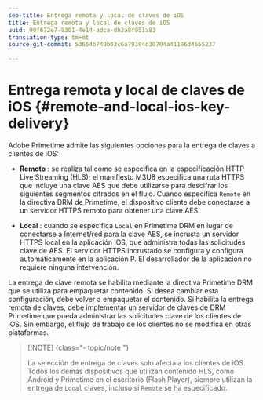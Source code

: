 ```yaml
---
seo-title: Entrega remota y local de claves de iOS
title: Entrega remota y local de claves de iOS
uuid: 90f672e7-9301-4e14-adca-db2a8f951a83
translation-type: tm+mt
source-git-commit: 53654b740b03c6a79394d30704a41186d4655237

---
```



# Entrega remota y local de claves de iOS {#remote-and-local-ios-key-delivery}

Adobe Primetime admite las siguientes opciones para la entrega de claves a clientes de iOS:

* **Remoto** : se realiza tal como se especifica en la especificación HTTP Live Streaming (HLS); el manifiesto M3U8 especifica una ruta HTTPS que incluye una clave AES que debe utilizarse para descifrar los siguientes segmentos cifrados en el flujo. Cuando especifica `Remote` en la directiva DRM de Primetime, el dispositivo cliente debe conectarse a un servidor HTTPS remoto para obtener una clave AES.

* **Local** : cuando se especifica `Local` en Primetime DRM en lugar de conectarse a Internet/red para la clave AES, se incrusta un servidor HTTPS local en la aplicación iOS, que administra todas las solicitudes clave de AES. El servidor HTTPS incrustado se configura y configura automáticamente en la aplicación P. El desarrollador de la aplicación no requiere ninguna intervención.

La entrega de clave remota se habilita mediante la directiva Primetime DRM que se utiliza para empaquetar contenido. Si desea cambiar esta configuración, debe volver a empaquetar el contenido. Si habilita la entrega remota de claves, debe implementar un servidor de claves de DRM Primetime que pueda administrar las solicitudes clave de los clientes de iOS. Sin embargo, el flujo de trabajo de los clientes no se modifica en otras plataformas.

>[!NOTE] {class=&quot;- topic/note &quot;}
>
>La selección de entrega de claves solo afecta a los clientes de iOS. Todos los demás dispositivos que utilizan contenido HLS, como Android y Primetime en el escritorio (Flash Player), siempre utilizan la entrega de `Local` claves, incluso si `Remote` se ha especificado.

